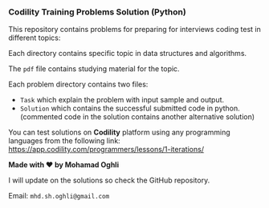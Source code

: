 ### Codility Training Problems Solution (Python)

This repository contains problems for preparing for interviews coding test in different topics:

Each directory contains specific topic in data structures and algorithms.

The `pdf` file contains studying material for the topic.

Each problem directory contains two files:
* `Task` which explain the problem with input sample and output.
* `Solution` which contains the successful submitted code in python.(commented code in the solution contains another alternative solution)

You can test solutions on **Codility** platform using any programming languages from the following link:
https://app.codility.com/programmers/lessons/1-iterations/

**Made with ❤ by Mohamad Oghli**

I will update on the solutions so check the GitHub repository.

Email: `mhd.sh.oghli@gmail.com`